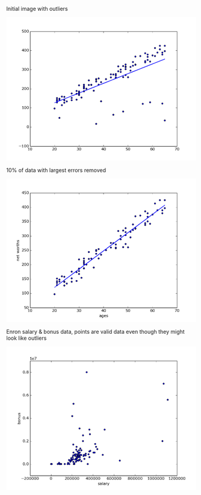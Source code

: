 Initial image with outliers

![Outliers](outliers.png?raw=true "Outliers")

10% of data with largest errors removed

![Outliers removed](outliers_removed.png?raw=true "Outliers removed")

Enron salary & bonus data, points are valid data even though they might look like outliers

![Enron](enron.png?raw=true "Enron")